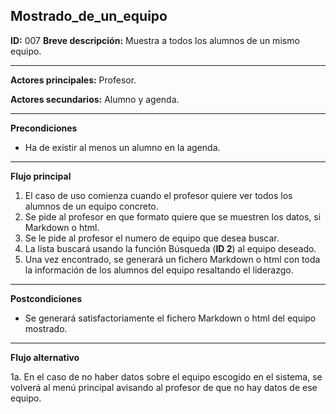  ## Mostrado_de_un_equipo
 
**ID:** 007 
**Breve descripción:** Muestra a todos los alumnos de un mismo equipo.

___

**Actores principales:** Profesor.

**Actores secundarios:** Alumno y agenda.
___

**Precondiciones**
   
   * Ha de existir al menos un alumno en la agenda.
___

**Flujo principal**
  
  1. El caso de uso comienza cuando el profesor quiere ver todos los alumnos de un equipo concreto.
  2. Se pide al profesor en que formato quiere que se muestren los datos, si Markdown o html.
  3. Se le pide al profesor el numero de equipo que desea buscar.
  4. La lista buscará usando la función Búsqueda (**ID 2**) al equipo deseado.
  5. Una vez encontrado, se generará un fichero Markdown o html con toda la información de los alumnos del equipo resaltando el liderazgo.
  
___
**Postcondiciones**
  
  * Se generará satisfactoriamente el fichero Markdown o html del equipo mostrado.

___
   
**Flujo alternativo**
  
   1a. En el caso de no haber datos sobre el equipo escogido en el sistema, se volverá al menú principal avisando al profesor de que no hay datos de ese equipo.
  

